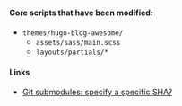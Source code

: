 #### Core scripts that have been modified:

- `themes/hugo-blog-awesome/`
  - `assets/sass/main.scss`
  - `layouts/partials/*`


#### Links

- [Git submodules: specify a specific SHA?](https://stackoverflow.com/questions/8813249/git-submodules-specify-a-specific-sha)
